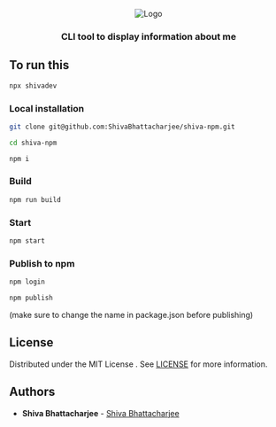 <p align="center">
  <img src="https://github.com/ShivaBhattacharjee/portfolio-v2/assets/95211406/708decd8-8e67-4d59-86e9-f50cac7e5d0b" alt="Logo" >

   <h3 align="center">CLI tool to display information about me</h3>
</p>


## To run this 
```bash
npx shivadev
```

### Local installation

```bash
git clone git@github.com:ShivaBhattacharjee/shiva-npm.git
```
```bash
cd shiva-npm
```
```bash
npm i
```
### Build 
```bash
npm run build
```
### Start
```bash
npm start
```

### Publish to npm 

```sh
npm login
```
```sh
npm publish
```
(make sure to change the name in package.json before publishing)
## License

Distributed under the MIT License . See [LICENSE](https://github.com/ShivaBhattacharjee/shiva-npm/blob/main/LICENSE) for more information.

## Authors

* **Shiva Bhattacharjee** - [Shiva Bhattacharjee](https://github.com/ShivaBhattacharjee)
